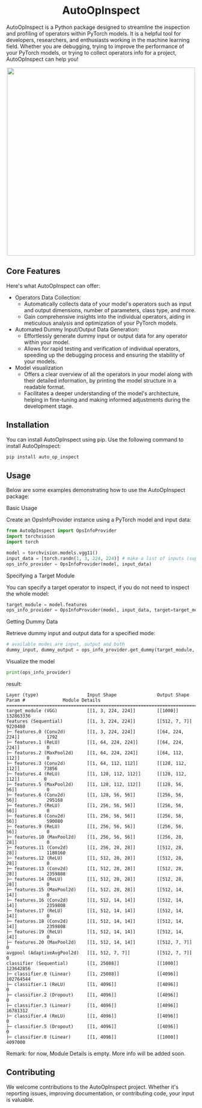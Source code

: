 <div align="center">

# AutoOpInspect
</div>

AutoOpInspect is a Python package designed to streamline the inspection and profiling of operators within PyTorch models. It is a helpful tool for developers, researchers, and enthusiasts working in the machine learning field. Whether you are debugging, trying to improve the performance of your PyTorch models, or trying to collect operators info for a project, AutoOpInspect can help you!

<div align="center">
  <img src="./assets/AutoOpInspect_logo.png" width="500"/>
</div>


## Core Features

Here's what AutoOpInspect can offer:

- Operators Data Collection:
  - Automatically collects data of your model's operators such as input and output dimensions, number of parameters, class type, and more.
  - Gain comprehensive insights into the individual operators, aiding in meticulous analysis and optimization of your PyTorch models.
- Automated Dummy Input/Output Data Generation:
  - Effortlessly generate dummy input or output data for any operator within your model.
  - Allows for rapid testing and verification of individual operators, speeding up the debugging process and ensuring the stability of your models.
- Model visualization
  - Offers a clear overview of all the operators in your model along with their detailed information, by printing the model structure in a readable format.
  - Facilitates a deeper understanding of the model's architecture, helping in fine-tuning and making informed adjustments during the development stage.

## Installation

You can install AutoOpInspect using pip. Use the following command to install AutoOpInspect:

``` bash
pip install auto_op_inspect
```

## Usage

Below are some examples demonstrating how to use the AutoOpInspect package:

Basic Usage

Create an OpsInfoProvider instance using a PyTorch model and input data:

``` python
from AutoOpInspect import OpsInfoProvider
import torchvision
import torch

model = torchvision.models.vgg11()
input_data = [torch.randn(1, 3, 224, 224)] # make a list of inputs (supports multiple inputs)
ops_info_provider = OpsInfoProvider(model, input_data)
```

Specifying a Target Module

You can specify a target operator to inspect, if you do not need to inspect the whole model:

``` python
target_module = model.features
ops_info_provider = OpsInfoProvider(model, input_data, target=target_module)
```

Getting Dummy Data

Retrieve dummy input and output data for a specified mode:

``` python
# available modes are input, output and both
dummy_input, dummy_output = ops_info_provider.get_dummy(target_module, mode='both')
```

Visualize the model

``` python
print(ops_info_provider)
```

result:

```
Layer (type)                  Input Shape               Output Shape              Param #              Module Details
=================================================================================================================================
target_module (VGG)           [[1, 3, 224, 224]]        [[1000]]                  132863336
features (Sequential)         [[1, 3, 224, 224]]        [[512, 7, 7]]             9220480
├─ features.0 (Conv2d)        [[1, 3, 224, 224]]        [[64, 224, 224]]          1792
├─ features.1 (ReLU)          [[1, 64, 224, 224]]       [[64, 224, 224]]          0
├─ features.2 (MaxPool2d)     [[1, 64, 224, 224]]       [[64, 112, 112]]          0
├─ features.3 (Conv2d)        [[1, 64, 112, 112]]       [[128, 112, 112]]         73856
├─ features.4 (ReLU)          [[1, 128, 112, 112]]      [[128, 112, 112]]         0
├─ features.5 (MaxPool2d)     [[1, 128, 112, 112]]      [[128, 56, 56]]           0
├─ features.6 (Conv2d)        [[1, 128, 56, 56]]        [[256, 56, 56]]           295168
├─ features.7 (ReLU)          [[1, 256, 56, 56]]        [[256, 56, 56]]           0
├─ features.8 (Conv2d)        [[1, 256, 56, 56]]        [[256, 56, 56]]           590080
├─ features.9 (ReLU)          [[1, 256, 56, 56]]        [[256, 56, 56]]           0
├─ features.10 (MaxPool2d)    [[1, 256, 56, 56]]        [[256, 28, 28]]           0
├─ features.11 (Conv2d)       [[1, 256, 28, 28]]        [[512, 28, 28]]           1180160
├─ features.12 (ReLU)         [[1, 512, 28, 28]]        [[512, 28, 28]]           0
├─ features.13 (Conv2d)       [[1, 512, 28, 28]]        [[512, 28, 28]]           2359808
├─ features.14 (ReLU)         [[1, 512, 28, 28]]        [[512, 28, 28]]           0
├─ features.15 (MaxPool2d)    [[1, 512, 28, 28]]        [[512, 14, 14]]           0
├─ features.16 (Conv2d)       [[1, 512, 14, 14]]        [[512, 14, 14]]           2359808
├─ features.17 (ReLU)         [[1, 512, 14, 14]]        [[512, 14, 14]]           0
├─ features.18 (Conv2d)       [[1, 512, 14, 14]]        [[512, 14, 14]]           2359808
├─ features.19 (ReLU)         [[1, 512, 14, 14]]        [[512, 14, 14]]           0
├─ features.20 (MaxPool2d)    [[1, 512, 14, 14]]        [[512, 7, 7]]             0
avgpool (AdaptiveAvgPool2d)   [[1, 512, 7, 7]]          [[512, 7, 7]]             0
classifier (Sequential)       [[1, 25088]]              [[1000]]                  123642856
├─ classifier.0 (Linear)      [[1, 25088]]              [[4096]]                  102764544
├─ classifier.1 (ReLU)        [[1, 4096]]               [[4096]]                  0
├─ classifier.2 (Dropout)     [[1, 4096]]               [[4096]]                  0
├─ classifier.3 (Linear)      [[1, 4096]]               [[4096]]                  16781312
├─ classifier.4 (ReLU)        [[1, 4096]]               [[4096]]                  0
├─ classifier.5 (Dropout)     [[1, 4096]]               [[4096]]                  0
├─ classifier.6 (Linear)      [[1, 4096]]               [[1000]]                  4097000
```

Remark: for now, Module Details is empty. More info will be added soon.

## Contributing

We welcome contributions to the AutoOpInspect project. Whether it's reporting issues, improving documentation, or contributing code, your input is valuable.